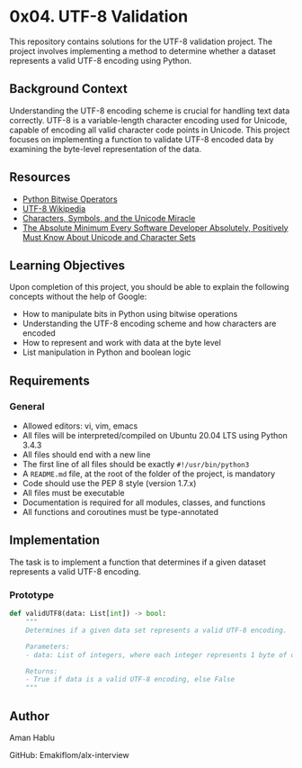 # 0x04. UTF-8 Validation

This repository contains solutions for the UTF-8 validation project. The project involves implementing a method to determine whether a dataset represents a valid UTF-8 encoding using Python.

## Background Context

Understanding the UTF-8 encoding scheme is crucial for handling text data correctly. UTF-8 is a variable-length character encoding used for Unicode, capable of encoding all valid character code points in Unicode. This project focuses on implementing a function to validate UTF-8 encoded data by examining the byte-level representation of the data.

## Resources

- [Python Bitwise Operators](https://realpython.com/python-bitwise-operators/)
- [UTF-8 Wikipedia](https://en.wikipedia.org/wiki/UTF-8)
- [Characters, Symbols, and the Unicode Miracle](https://www.joelonsoftware.com/2003/10/08/the-unicode-and-character-set-mystery/)
- [The Absolute Minimum Every Software Developer Absolutely, Positively Must Know About Unicode and Character Sets](https://www.joelonsoftware.com/2003/10/08/the-absolute-minimum-every-software-developer-absolutely-positively-must-know-about-unicode-and-character-sets-no-excuses/)

## Learning Objectives

Upon completion of this project, you should be able to explain the following concepts without the help of Google:

- How to manipulate bits in Python using bitwise operations
- Understanding the UTF-8 encoding scheme and how characters are encoded
- How to represent and work with data at the byte level
- List manipulation in Python and boolean logic

## Requirements

### General

- Allowed editors: vi, vim, emacs
- All files will be interpreted/compiled on Ubuntu 20.04 LTS using Python 3.4.3
- All files should end with a new line
- The first line of all files should be exactly `#!/usr/bin/python3`
- A `README.md` file, at the root of the folder of the project, is mandatory
- Code should use the PEP 8 style (version 1.7.x)
- All files must be executable
- Documentation is required for all modules, classes, and functions
- All functions and coroutines must be type-annotated

## Implementation

The task is to implement a function that determines if a given dataset represents a valid UTF-8 encoding.

### Prototype

```python
def validUTF8(data: List[int]) -> bool:
    """
    Determines if a given data set represents a valid UTF-8 encoding.

    Parameters:
    - data: List of integers, where each integer represents 1 byte of data

    Returns:
    - True if data is a valid UTF-8 encoding, else False
    """
```
## Author
Aman Hablu

GitHub: Emakiflom/alx-interview

